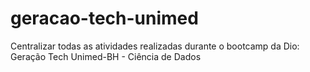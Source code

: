 # geracao-tech-unimed
Centralizar todas as atividades realizadas durante o bootcamp da Dio: Geração Tech Unimed-BH - Ciência de Dados
